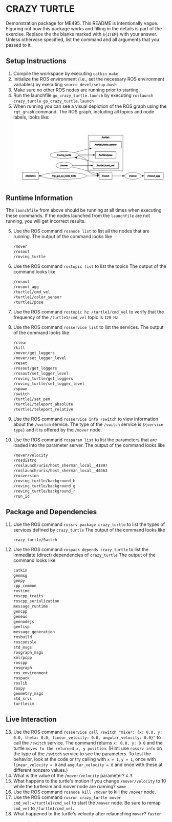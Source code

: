 # CRAZY TURTLE
Demonstration package for ME495.
This README is intentionally vague.
Figuring out how this package works and filling in the details is part of the
exercise. Replace the the blanks marked with `${ITEM}` with your answer.
Unless otherwise specified, list the command and all arguments that you passed to it.

## Setup Instructions
1. Compile the workspace by executing `catkin_make`
2. Initialize the ROS environment (i.e., set the necessary ROS environment variables) by executing `source devel/setup.bash`
3. Make sure no other ROS nodes are running prior to starting. 
3. Run the launchfile `go_crazy_turtle.launch` by executing `roslaunch crazy_turtle go_crazy_turtle.launch`
4. When running you can see a visual depiction of the ROS graph using the `rqt_graph` command.
   The ROS graph, including all topics and node labels, looks like:
   ![${The ROS Graph}](img/crazy_turtle_img)

## Runtime Information
The `launchfile` from above should be running at all times when executing these commands.
If the nodes launched from the `launchfile` are not running, you will get incorrect results.

5. Use the ROS command `rosnode list` to list all the nodes that are running.
   The output of the command looks like
   ```
   /mover
   /rosout
   /roving_turtle
   ```
6. Use the ROS command `rostopic list` to list the topics
   The output of the command looks like
   ```
   /rosout
   /rosout_agg
   /turtle1/cmd_vel
   /turtle1/color_sensor
   /turtle1/pose
   ```

7. Use the ROS command `rostopic hz /turtle1/cmd_vel` to verify that the frequency of
   the `/turtle1/cmd_vel` topic is `120 Hz`

8. Use the ROS command `rosservice list` to list the services.
   The output of the command looks like
   ```
   /clear
   /kill
   /mover/get_loggers
   /mover/set_logger_level
   /reset
   /rosout/get_loggers
   /rosout/set_logger_level
   /roving_turtle/get_loggers
   /roving_turtle/set_logger_level
   /spawn
   /switch
   /turtle1/set_pen
   /turtle1/teleport_absolute
   /turtle1/teleport_relative
   ```
9. Use the ROS command `rosservice info /switch` to view information about the `/switch` service.
   The type of the `/switch` service is `${service type}` and it is offered by
   the `/mover` node.

10. Use the ROS command `rosparam list` to list the parameters that are loaded
    into the parameter server.
    The output of the command looks like
    ```
    /mover/velocity
    /rosdistro
    /roslaunch/uris/host_sherman_local__41897
    /roslaunch/uris/host_sherman_local__44463
    /rosversion
    /roving_turtle/background_b
    /roving_turtle/background_g
    /roving_turtle/background_r
    /run_id
    ```

## Package and Dependencies
11. Use the ROS command `rossrv package crazy_turtle` to list the types of services defined by `crazy_turtle`
    The output of the command looks like
    ```
    crazy_turtle/Switch
    ```
12. Use the ROS command `rospack depends crazy_turtle` to list the immediate (direct) dependencies of `crazy_turtle`
   The output of the command looks like
    ```
    catkin
    genmsg
    genpy
    cpp_common
    rostime
    roscpp_traits
    roscpp_serialization
    message_runtime
    gencpp
    geneus
    gennodejs
    genlisp
    message_generation
    rosbuild
    rosconsole
    std_msgs
    rosgraph_msgs
    xmlrpcpp
    roscpp
    rosgraph
    ros_environment
    rospack
    roslib
    rospy
    geometry_msgs
    std_srvs
    turtlesim
    ```
## Live Interaction
13. Use the ROS command `rosservice call /switch "mixer: {x: 0.0, y: 0.0, theta: 0.0, linear_velocity: 0.0, angular_velocity: 0.0}"` to call the `/switch` service.
    The command returns `x: 0.0, y: 0.0` and the turtle `moves to the returned x, y position`.
    (Hint: use `rossrv info` on the type of the `/switch` service to see the parameters.
     To test the behavior, look at the code or try calling with `x = 1`, `y = 1`, once with `linear_velocity = 0` and `angular_velocity = 0` and once with these at different nonzero values.)
14. What is the value of the `/mover/velocity` parameter? `4.5`
15. What happens to the turtle's motion if you change `/mover/velocity` to 10 while the turtlesim and mover node are running? `same`
16. Use the ROS command `rosnode kill /mover` to kill the `/mover` node.
17. Use the ROS command `rosrun crazy_turtle mover cmd_vel:=/turtle1/cmd_vel` to start the `/mover` node. Be sure to
    remap `cmd_vel` to `/turtle1/cmd_vel`.
18. What happened to the turtle's velocity after relaunching `mover`? `faster`
